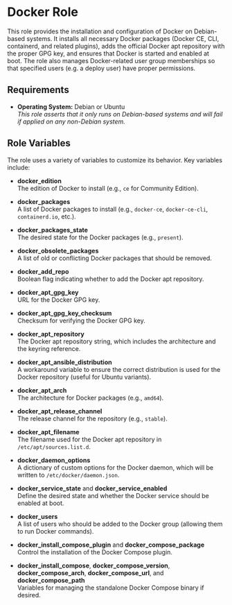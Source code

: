 # Docker Role

This role provides the installation and configuration of Docker on Debian-based systems. It installs all necessary Docker packages (Docker CE, CLI, containerd, and related plugins), adds the official Docker apt repository with the proper GPG key, and ensures that Docker is started and enabled at boot. The role also manages Docker-related user group memberships so that specified users (e.g. a deploy user) have proper permissions.

## Requirements

- **Operating System:** Debian or Ubuntu  
  *This role asserts that it only runs on Debian-based systems and will fail if applied on any non-Debian system.*

## Role Variables

The role uses a variety of variables to customize its behavior. Key variables include:

- **docker_edition**  
  The edition of Docker to install (e.g., `ce` for Community Edition).

- **docker_packages**  
  A list of Docker packages to install (e.g., `docker-ce`, `docker-ce-cli`, `containerd.io`, etc.).

- **docker_packages_state**  
  The desired state for the Docker packages (e.g., `present`).

- **docker_obsolete_packages**  
  A list of old or conflicting Docker packages that should be removed.

- **docker_add_repo**  
  Boolean flag indicating whether to add the Docker apt repository.

- **docker_apt_gpg_key**  
  URL for the Docker GPG key.

- **docker_apt_gpg_key_checksum**  
  Checksum for verifying the Docker GPG key.

- **docker_apt_repository**  
  The Docker apt repository string, which includes the architecture and the keyring reference.

- **docker_apt_ansible_distribution**  
  A workaround variable to ensure the correct distribution is used for the Docker repository (useful for Ubuntu variants).

- **docker_apt_arch**  
  The architecture for Docker packages (e.g., `amd64`).

- **docker_apt_release_channel**  
  The release channel for the repository (e.g., `stable`).

- **docker_apt_filename**  
  The filename used for the Docker apt repository in `/etc/apt/sources.list.d`.

- **docker_daemon_options**  
  A dictionary of custom options for the Docker daemon, which will be written to `/etc/docker/daemon.json`.

- **docker_service_state** and **docker_service_enabled**  
  Define the desired state and whether the Docker service should be enabled at boot.

- **docker_users**  
  A list of users who should be added to the Docker group (allowing them to run Docker commands).

- **docker_install_compose_plugin** and **docker_compose_package**  
  Control the installation of the Docker Compose plugin.

- **docker_install_compose**, **docker_compose_version**, **docker_compose_arch**, **docker_compose_url**, and **docker_compose_path**  
  Variables for managing the standalone Docker Compose binary if desired.
